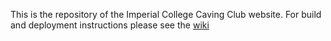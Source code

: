 This is the repository of the Imperial College Caving Club website. For build and deployment instructions please see the [wiki](https://github.com/iccavingrepo/icccsite/wiki)

<!--
#Contents
* [Basic set-up (linux)](#basic)
* [Writing Trip Reports (linux)](#write)
* [Set Up and Writing Trip Reports (windows)](#winduhs)
* [Advanced Setup; building the site and uploading](#advanced)
* [Advanced editing](#change)
* [Plugins](#plugins)
* [Tools](#tools)

Instructions are based on a linux set up but the semantic procedure (if not commands) should be the same. Scroll down for the Windows GUI version.

#<a id="basic"></a>Basic set up

Install git! Get yourself a github account. Add yourself (by logging into the iccaving github account) or get someone to add you as a contributer to https://github.com/iccavingrepo/.
Then set up the repo on your computer.

    git clone https://github.com/iccavingrepo/icccsite

Now make sure you've got a good text editor that allows you to select text encoding and line break encoding. For reference the site uses utf-8 and lf (unix) line breaks. This will save a lot of trouble later. For linux, the Gedit editor allows this. I use [atom](atom.io).

#<a id="write"></a>Writing Trip Reports
First pull the repo so you're up to date. Navigate to the directory then:

    git pull

Then add your write your trip report as a markdown file (.md extenstion) to the content/ folder. If its a standard post or trip report stick it in the content/articles/ folder. Try to keep to the placename-yyyy-mm-dd.md filename format where possible.

##File layout
There is a template.md file in the root of the repo. Copy and paste this and fill it according to the instructions within. If in doubt have a look at an existing article. Make sure to use your nice editor with utf-8 and lf line breaks.

The key points are:
* There is a set of metadata at the top of each file. Make sure to fill this out
* Below the metadata, write your report
* Markdown syntax is simple and available online. Look it up, or look at another article to format yours. [Also check this](https://help.github.com/articles/markdown-basics/)
* HTML works fine in markdown files (the same as they would in an html file) so if you can't do something with markdown just stick the html in.

##Metadata
All trip reports can have the following metadata:

*Title*: Title of the trip, i.e Wales III or Yorkshire IV or France

*Date*: Date in YYYY-MM-DD format

*Location*: Location of trip i.e Yorkshire, Wales, or France. This is mostly used to autogenerate the photoarchive directory and can be left blank if it doesnt seem useful.

*Summary*: The short blurb that will appear on the main page.

*Type*: Usually either 'trip' or 'tour' depending on the trip report type. 'stickyindex' for the main calender item on the index page or 'index' for announcements.

*Photoarchive*: Delete for no photo archive, leave blank for autogenerated location, or type a custom path for the archive (/photo_archive/newzealand/YYYY-MM-DD%20-%20Placename). You will have to make this folder and populate it yourself.

*Mainimg*: filename including extension of image in photoarchive folder to display in the article, leave blank for no image.

*Thumbl*: filename including extension of image in photoarchive folder to display as the left thumbnail on the main index page

*Thumbr*: same but the right thumbnail

*Authors*: The authors of the article, seperated by commas e.g. "Stores Gnomes, Stores Mice"

*Cavepeeps*: A list of the trips that happened. Normal trips and through trips supported. Format as below:

    DATE=YYYY-MM-DD; CAVE=Cave 1; PEOPLE=Person 1, Person 2, Person 3, Person 4;
    DATE=YYYY-MM-DD; CAVE=Cave 2 > Cave 3; PEOPLE=Person 1, Person 2, Person 3, Person 4;

Each entry should be on a new line and lines after the first 1 should be indented by more than 4 spaces (essetially match up the start of the entries).

*Oldurl*: If this is an old trip report being converted copy the caving url from /rcc/ e.g /rcc/caving/place/YYYY-MM-DD-place.php and write it here. Otherwise delete this.

*Status*: Set this to "draft" if you don't want it to appear on the site yet or delete entirely/set to "published" if you do or unlisted if you want the article to get published but not appear on the index, sidebar or archive page (accessible by direct link only essentially).

##Special pages/posts

###Announcments/info posts
Announcements (or info posts or whatever) on the main page with the type 'index' can also have the following metadata (in addition to the article metadata above):

*Link*: To set the a custom link from the announcement.

*Linktext*: What the link text should be.

These should be used to announce upcoming events or link to subsites etc. Anything that isn't really a trip or tour (links to articles on expedition subsites for example).

Also the content of the md file is used rather than the summary, to allow for easier long form content on the index page if so desired.

###Cave pages

The site generator generates a list of all the caves that are mentioned in the cavepeeps metadata of all the articles. It creates a page with a table listing all the trip reports mentioning that cave. It will also include an markdown/html blurb at the top if there is a markdown file in the caves/ directory with a filename matching the cavename. In that file the following metadata should be used:

*Country*: Country the cave is located in.

*Region*: The broad region, like Yorkshire or Andalucia.

*Subregion*: The valley, fell, town etc. where the cave is located. Like Leck Fell or Little Neath.

*System*: Cave system that the cave is part of. I've so far been using this as a "you might be able to do exchanges" type of signal. i.e easegill is seperate from the three counties system despite being connected underwater.

*Location*: The location of the cave in decimal degrees e.g "52.134534, -2.134532". Just get it off google.

Below the metadata you can write whatever you want in markdown/html and it will appear at the top of the cave's page, above the trip listings.

###People pages
Similar to the cave pages. There is no specific metadata here so write what you want.

##In page tags

###Articles

#####Main Image

There are a couple of tags/markdown shortcuts you can place in any article in addition to the standard markdown syntax.

If you have defined a mainimg in your article metadata then to position the mainimg in the page use:

    {{ mainimg }}

This will be replaced by all the lovely html for the image.

#####Lists of people

If you have defined a cave, date and people in cavepeeps then to position a list of all cavers mentioned, with links to their pages, use:

    {{ allpeople }}

I've been using:

    #####{{ allpeople }}

Which becomes header 5 as there is no styling by default on the list (other than being links).

Also you can easily print lists of people on a specific trip by copying and pasting what you wrote in the cavepeeps metadata! For example:

    {{ DATE=2016-01-01; CAVE=Jingling Pot; }}

Again, thats just a list of plain links so format it nicely:

    ###Cave Name: {{ DATE=2016-01-01; CAVE=Jingling Pot; }}

#####Inline Photos

There is a plugin active to allow easy inline posting of images. Similar to the way links work in standard markdown:

    {"Caption Goes Here Or Not" left}(filename.jpg)

Within the curly braces on the left there is a caption in quotes, this is optional. There is also an alignment (left) on the right which can be left/right/center. In the round braces on the right is the url in quotes of the image. This will link to photos in the specified photoarchive (i.e just use the filename!). Also the link ('href' attribute of 'a' tag) will (cleverly) point at the curator html page for that photo. To point it somewhere else:

    {"Caption Goes Here Or Not" left}(filename.jpg, http://some.link/elsewhere)

If you want to link to images outside of the photoarchive then put an exclamation mark after the first curly brace:

    {!"Caption Goes Here Or Not" left}(www.external.com/image.jpg)

Both the img src and a href will point to the image. If you want the 'a' tag 'href' (image link) to point somewhere else:

    {!"Caption Goes Here Or Not" left}(www.external.com/image.jpg, http://some.link/elsewhere)

###Cave pages

The cave pages currently have 1 tag you can use:

    {{ map }}

If you have specified the location metadata then this will insert a Google Maps embed centered on the cave.

##Finishing
Save your .md file. Track the file in git:

    git add path/to/file

Commit your file(s):

    git commit -m "Put descriptive message here"

Please put in a good descirption of what you have done. E.g "Added a trip report for Yorkshire 3 15/03/15".
Finally push your changes:

    git push

And that can be it. Contact whoever is in charge of the site to let them know to update it. If you want to see it yourself (good to check for formatting errors) then you can run the test script:

    sh test.sh

This will generate the site "locally". Change to the output directory and start the webserver of your choice. I suggest:

    python3 -m http.server

Navigate to 0.0.0.0:8000 with your web browser to see it. It is likely that images won't show up.

#<a id="winduhs"></a>Windows GUI set up
Shit, that looks well hard. What's a poor Windows user to do? If you prefer clicking to typing, read on.

Get yourself a [github](https://github.com/) account. Then install [Github for Windows](https://desktop.github.com/). Get someone else to add you to the repo. When you launch GitHub, click the + in the top left, then choose iccavingrepo->icccsite. Github will ask you where to download the repo to - I suggest My Documents. It will download all the files. To make a new trip report, copy template.md to the appropriate folder and then rename to something sensible like yorkshire-2015-09-02.md

You can then edit them using [MarkdownPad](https://markdownpad.com/download.html). This is cute cos it shows what the text will look like on the right hand page, which is useful for spotting obvious mistakes.

Once you're happy with your trip report, you can commit your change - go to Github, and it should have '1 uncommitted change' in the top bar. Click there, enter a description of your commit, click commit to master, then click sync in the top right.

Building and synchronising the website on Windows is not as straightforwards - if you are capable of doing it, then you're unlikely to be reading this section. The advice for linux below applies.

#<a id="advanced"></a>Advanced Set Up
If you want to be able to build and deploy the site yourself look here, otherwise ignore.
##Installing Pelican
First make sure you have python 3. Python 2 will not work, it doesn't do unicode easily so I can't be bothered with it. If you like you can install virtualenv and then everything is set up in the env/ folder. You can then also use the publish.sh script. Otherwise:

Pelican is a python based static site generator. Install it:

    pip install pelican

Note that `python -m pip install pelican` might be necessary depending on your `PATH`.

Install the Markdown package as that is what the trip reports should be written in:

    pip install Markdown

Install BeautifulSoup:

    pip install beautifulsoup4

Firstly run:

    pelican content -s publishconf.py

This will build the site and output it to the output folder. To push the site to the union server (and therefore make it live) you will need at least sftp access (can be requested via a sysadmin form). You need to get the contents of the output folder into the /home/www/htdocs/rcc/caving/ folder. If you have ssh access (requested by emailing the sysadmin) then you can run:

    rsync -avz -e "ssh -p 10022" --chmod=ug+rwx,o-wx,o+r output/ username@dougal.union.ic.ac.uk:/home/www/htdocs/rcc/caving

The 'avz' are archive (push the files with all their attributes), verbose (tell us what's going on), and compress (make it smaller for transfer) respectively. The "ssh -p 10022" is an alternative port that gets round the IC vpn. If you have access to the vpn then you can log into that and omit that bit of the command. --chmod.... sets the permissons correctly.

Note that the easiest way to do this on Windows involves Cygwin, and so is not easy by any stretch of the imagination.

###Virtual environments are your friend
Don't mess up your beautiful clean python install by installing all of that ^ crap. Just use the virtualenv helpfully placed in the repo for you.

To switch to it and get python3, pelican, markdown, bs4 etc on your path:

     source env/bin/activate

Now building the site should just work. And to get out of the virtualenv:

     deactivate

Don't pip install or anything like that while in the virtualenv unless you know what you're doing.


##Photos
The photos are a bit more complicated. To do this you will need at least SFTP access.
* Make folder in appropriate location in photo_archive. e.g "/home/www/htdocs/rcc/caving/photo_archive/region/YYYY-MM-DD%20-%20Placename". Note: %20 is just a space character. Your sftp client can probably handle spaces.
* Upload photos to this folder.
* Run the thumb.sh script that is in photo_archive root from the directory with your new photos. This will generate the thumbnails and small images.
* Run the curator.sh script that is in photo_archive root from the directory with your new photos.
* In the relevant article, fill out the relevent metadata. (This can be done before making the folder/uploading photos, the links will just be dead until you do)
Done.

#<a id="change"></a>Changing other parts of the site
Hello awful cavers of the future. So you're sick of the shade of grey I chose for the sidebar? Or you've decided that freshers don't need an FAQ link in the sidebar, they need a gif of some genitals? Well against my better judgement this section is for you.

If it's not the content of a trip report or a page you're trying to change (you can't find it in the md files in articles/ or it appears everywhere, like the header or sidebar) then it's likely its part of the theme of the site. Navigate to 'themes/ICTheme/'. There's two subfolders. "Static" contains the css and javascript files. Templates contains other stuff.

##CSS
You can change an awful lot of the website just from the CSS. All of the styling stuff is here (colours, fonts, text sizes, layout). I've used the SASS css preprocessor to enable things like variables and nested css selectors which is very handy. So to edit this you should install SASS. Then edit the main.scss file or the mobile.scss file, run sass on it to generate the css file and build the website as normal.

At the moment there are some media queries to change the site for smaller screens and they are included in the main.scss file but when the screen size drops below a certain threshold it loads the mobile.scss file in addition which overrides lots of things. I did this because the mobile site is quite different and it seemed tidier.

##javascript
There's a couple of JS libraries in use. Jquery, which I don't think anyone using javascript could without. sorttable allows for sortable tables. There's a little readme in the file itself. There's also a cookie library which was mainly used on a custom photo gallery page. There is a small js html5 chart generating library called chartjs as well.

There are a few small js scripts in header.js. Mostly they make minor changes to the layout of the pages. But there's also one that controls the opening/closing of the sidebar.

The sidebar.js contains quite a large js script that animates the drawer effect of the the sidebar items.

##Templates
The entire site is based on templates. They use a templating language called Jinja. After reading all of the articles and pages in the website looks at the templates to see how you want the information displayed. Most of them (articles/pages templates) are very much just structural, telling Pelican where to put the information from the articles/pages and containing no content themselves. The main exception to this is the sidebar. The sidebar templates is in the includes/ subdirectory and contains quite a lot of non-autogenerated content. So its a good place to look to change things.

The base template is essentially stuff that gets included in every other template (you can inherit from other templates). The site <head> tag is here for example.

#Plugins<a id="plugins"></a>
Its possible to write plug ins for pelican that allow you do some pretty awesome things. Here I will document the plug ins active on the IC site.

##Subsites
There is a plugin that allows subs sites to be added easily (like the NZ or Slov sites). They are treated essentially entirely seperate from the main site so you can have different plugins and completely different themes. Though its probably best just to modfiy the colour scheme slightly :P.
###Set up
It works like the main site. There is a content folder to put articles in, a plug in folder for site specific plugins, a themes folder for a site specific theme. The settings file is a little different. It has to be called "settings.py" and reside in the root of the subsite.

In "settings.py" there are two mandatory settings:

    PATH = 'content'

This should point to the folder that your markdown files are in.

    SUBSITE_PATH = 'newzealand'

This should be the name of the subdirectory you want the site to reside in once its published.

All other settings are optional and will default to the main site's settings. All of the file paths in this settings file will be relative to the file itself (i.e not the main site root). Useful settings to change might be the THEME, PLUGINS, PLUGIN_PATHS or STATIC_PATHS which will copy directories in the subsites content folder into the subsites output (just like for the main site).

##Metainserter

It finds Jinja-style tags of the format "{{ example }}" in a page and replaces them with something specified in the metadata tag (if you've used jinja or some other templating language then it's the same as that). The metadata tag is a script tag on each article with the ID of "metadata". It expects this to contains a single javascript object (which functions like a dictionary). The metadata object's keys will (if they are encased in the double curly braces) be replaced with the value paired to that key (sans curly braces). For example if the whole tag on the page looked like this:

    <script style="display: none;" id="metadata" type="application/json">
      {"cave":"easegill"}
    </script>

Then anywhere in the article the string "{{ cave }}" will be replaced with "easegill". The metadata script tag is placed in the html according to the page's template by some Jinja tags that look like this:

    <script style="display: none;" id="metadata" type="application/json">
      {
      {% for key in article.data %}
      {% if loop.index > 1 %},{% endif %}
      """{{ key }}""":"""{{ article.data[key] }}"""
      {% endfor %}
      }
    </script>

Currently this is included in the article and cave templates. Meaning that metainserter only works on those page types. To get metainserter working on another page type should be as simple as dropping exactly that tag into the page's template and also adding it in the obvious place in "metainserter.py" (literally a comment that says "this is the obvious place").

You might be able to see how the metadata is added by looking at the jinja code above. Essentially another plugin has already added it to the articles metadata, specifically to "data" in the metadata dictionary. For example in the cavepeeps plugin:

    try:
        article.data["allpeople"] = outallpeople
    except:
        article.data = {}
        article.data["allpeople"] = outallpeople

For each article we have generated a string containing a list of people who went on that trip called "outallpeople". We add it to "article.data" which is just a dictionary. The key is the string we want to replace and the value is the string we'll replace it with. In this case "{{ allpeople }}" will be replaced with whatever the string "outallpeople" resolves to (a list of names).

Any other plugin can do this. Just add to the "data" dictonary in an article object and metainserter will do the rest.


#Tools<a id="tools"></a>

##meta_replacer.py

Tool that will run through the metadata of any articles below a specififed directory and do substitutions on that meta data. Good for, fixing peoples names in the past without actually digging through all the articles or maybe you've spelt someones name wrong 4 trips in a row.

    python meta_replacer.py path/to/articles/ --meta <metadatasection> --pattern <what do you want replaced> --sub <replace with> --start <earliest articles to consider> --end <latest articles to consider>

The start and end dates are in the format YYYY-MM-DD and are optional, not specifying them will result in all articles being looked at. Example usage:

    python meta_replacer.py content/trips/ --meta Cavepeeps --pattern "An VDP" --sub "Anne VDP"

The script will offer to list the affected articles and affected lines in those articles before it does any replacing so don't worry about experimenting (also git will save you probably).
-->
